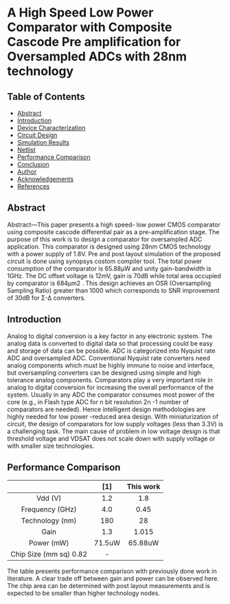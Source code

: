 # A High Speed Low Power Comparator with Composite Cascode Pre amplification for Oversampled ADCs with 28nm technology
## Table of Contents
- [Abstract](https://github.com/sudarshjoshi/A-High-Speed-Low-Power-Comparator-with-Composite-Cascode-Pre-amplification-for-Oversampled-ADCs-/edit/main/README.md#Abstract)
- [Introduction](https://github.com/sudarshjoshi/A-High-Speed-Low-Power-Comparator-with-Composite-Cascode-Pre-amplification-for-Oversampled-ADCs-/edit/main/README.md#Introduction)
- [Device Characterization](https://github.com/sudarshjoshi/A-High-Speed-Low-Power-Comparator-with-Composite-Cascode-Pre-amplification-for-Oversampled-ADCs-/edit/main/README.md#device-characterization)
- [Circuit Design](https://github.com/sudarshjoshi/A-High-Speed-Low-Power-Comparator-with-Composite-Cascode-Pre-amplification-for-Oversampled-ADCs-/edit/main/README.md#circuit-design)
- [Simulation Results](https://github.com/sudarshjoshi/A-High-Speed-Low-Power-Comparator-with-Composite-Cascode-Pre-amplification-for-Oversampled-ADCs-/edit/main/README.md#simulation-results)
- [Netlist](https://github.com/sudarshjoshi/A-High-Speed-Low-Power-Comparator-with-Composite-Cascode-Pre-amplification-for-Oversampled-ADCs-/edit/main/README.md#netlist)
- [Performance Comparison](https://github.com/sudarshjoshi/A-High-Speed-Low-Power-Comparator-with-Composite-Cascode-Pre-amplification-for-Oversampled-ADCs-/edit/main/README.md#performance-comparison)
- [Conclusion](https://github.com/sudarshjoshi/A-High-Speed-Low-Power-Comparator-with-Composite-Cascode-Pre-amplification-for-Oversampled-ADCs-/edit/main/README.md#conclusion)
- [Author](https://github.com/sudarshjoshi/A-High-Speed-Low-Power-Comparator-with-Composite-Cascode-Pre-amplification-for-Oversampled-ADCs-/edit/main/README.md#author) 
- [Acknowledgements](https://github.com/sudarshjoshi/A-High-Speed-Low-Power-Comparator-with-Composite-Cascode-Pre-amplification-for-Oversampled-ADCs-/edit/main/README.md#acknowledgements)
- [References](https://github.com/sudarshjoshi/A-High-Speed-Low-Power-Comparator-with-Composite-Cascode-Pre-amplification-for-Oversampled-ADCs-/edit/main/README.md#references)
## Abstract
Abstract—This paper presents a high speed- low power
CMOS comparator using composite cascode differential
pair as a pre-amplification stage. The purpose of this work
is to design a comparator for oversampled ADC application.
This comparator is designed using 28nm CMOS
technology with a power supply of 1.8V. Pre and post layout
simulation of the proposed circuit is done using synopsys costom compiler tool.
The total power consumption of the comparator is 65.88µW
and unity gain-bandwidth is 1GHz. The DC offset voltage is
12mV, gain is 70dB while total area occupied by comparator
is 684µm2
. This design achieves an OSR (Oversampling
Sampling Ratio) greater than 1000 which corresponds to
SNR improvement of 30dB for Σ-Δ converters.
## Introduction
Analog to digital conversion is a key factor in any
electronic system. The analog data is converted to digital
data so that processing could be easy and storage of data
can be possible. ADC is categorized into Nyquist rate
ADC and oversampled ADC. Conventional Nyquist rate
converters need analog components which must be highly
immune to noise and interface, but oversampling
converters can be designed using simple and high
tolerance analog components.
Comparators play a very important role in analog to
digital conversion for increasing the overall performance
of the system. Usually in any ADC the comparator
consumes most power of the core (e.g., in Flash type
ADC for n bit resolution 2n
-1 number of comparators are
needed). Hence intelligent design methodologies are
highly needed for low power –reduced area design.
With miniaturization of circuit, the design of
comparators for low supply voltages (less than 3.3V) is a
challenging task. The main cause of problem in low
voltage design is that threshold voltage and VDSAT does
not scale down with supply voltage or with smaller size
technologies.

## Performance Comparison

|               |      [1]      |   This work   |
|     :---:     |     :---:     |     :---:     |
|     Vdd (V)   |      1.2      |      1.8      |
|Frequency (GHz)|      4.0      |     0.45      |
|Technology (nm)|      180      |      28       |
|     Gain      |      1.3      |     1.015     |
|  Power (mW)   |      71.5uW      |      65.88uW     |
|Chip Size (mm sq)    0.82      |      -     |
The table presents performance comparison with previously done work in literature. A clear trade off between gain and power can be observed here. The chip area can be determined with post layout measurements and is expected to be smaller than higher technology nodes.
